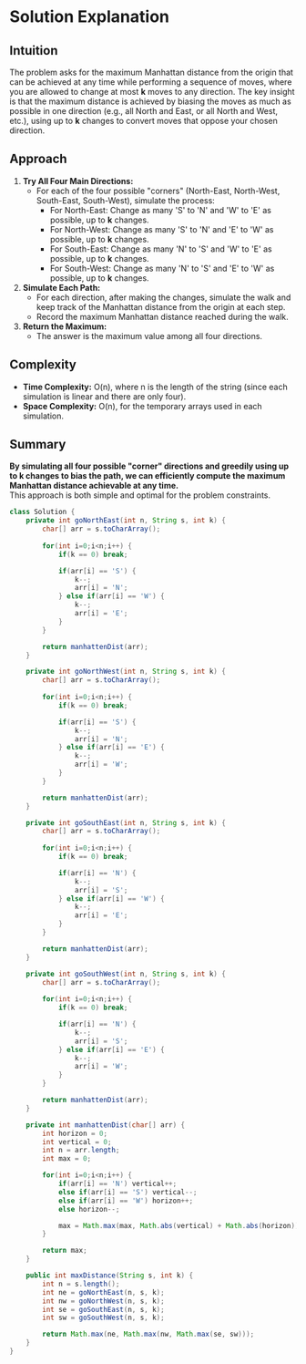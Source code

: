 # Solution Explanation

## Intuition
The problem asks for the maximum Manhattan distance from the origin that can be achieved at any time while performing a sequence of moves, where you are allowed to change at most **k** moves to any direction. The key insight is that the maximum distance is achieved by biasing the moves as much as possible in one direction (e.g., all North and East, or all North and West, etc.), using up to **k** changes to convert moves that oppose your chosen direction.

## Approach
1. **Try All Four Main Directions:**  
   - For each of the four possible "corners" (North-East, North-West, South-East, South-West), simulate the process:
     - For North-East: Change as many 'S' to 'N' and 'W' to 'E' as possible, up to **k** changes.
     - For North-West: Change as many 'S' to 'N' and 'E' to 'W' as possible, up to **k** changes.
     - For South-East: Change as many 'N' to 'S' and 'W' to 'E' as possible, up to **k** changes.
     - For South-West: Change as many 'N' to 'S' and 'E' to 'W' as possible, up to **k** changes.
2. **Simulate Each Path:**  
   - For each direction, after making the changes, simulate the walk and keep track of the Manhattan distance from the origin at each step.
   - Record the maximum Manhattan distance reached during the walk.
3. **Return the Maximum:**  
   - The answer is the maximum value among all four directions.

## Complexity
- **Time Complexity:** O(n), where n is the length of the string (since each simulation is linear and there are only four).
- **Space Complexity:** O(n), for the temporary arrays used in each simulation.

## Summary
**By simulating all four possible "corner" directions and greedily using up to k changes to bias the path, we can efficiently compute the maximum Manhattan distance achievable at any time.**  
This approach is both simple and optimal for the problem constraints.

```java
class Solution {
    private int goNorthEast(int n, String s, int k) {
        char[] arr = s.toCharArray();
        
        for(int i=0;i<n;i++) {
            if(k == 0) break;

            if(arr[i] == 'S') {
                k--;
                arr[i] = 'N';
            } else if(arr[i] == 'W') {
                k--;
                arr[i] = 'E';
            }
        }

        return manhattenDist(arr);
    }

    private int goNorthWest(int n, String s, int k) {
        char[] arr = s.toCharArray();
        
        for(int i=0;i<n;i++) {
            if(k == 0) break;

            if(arr[i] == 'S') {
                k--;
                arr[i] = 'N';
            } else if(arr[i] == 'E') {
                k--;
                arr[i] = 'W';
            }
        }

        return manhattenDist(arr);
    }

    private int goSouthEast(int n, String s, int k) {
        char[] arr = s.toCharArray();
        
        for(int i=0;i<n;i++) {
            if(k == 0) break;

            if(arr[i] == 'N') {
                k--;
                arr[i] = 'S';
            } else if(arr[i] == 'W') {
                k--;
                arr[i] = 'E';
            }
        }

        return manhattenDist(arr);
    }

    private int goSouthWest(int n, String s, int k) {
        char[] arr = s.toCharArray();
        
        for(int i=0;i<n;i++) {
            if(k == 0) break;

            if(arr[i] == 'N') {
                k--;
                arr[i] = 'S';
            } else if(arr[i] == 'E') {
                k--;
                arr[i] = 'W';
            }
        }

        return manhattenDist(arr);
    }

    private int manhattenDist(char[] arr) {
        int horizon = 0;
        int vertical = 0;
        int n = arr.length;
        int max = 0;

        for(int i=0;i<n;i++) {
            if(arr[i] == 'N') vertical++;
            else if(arr[i] == 'S') vertical--;
            else if(arr[i] == 'W') horizon++;
            else horizon--;

            max = Math.max(max, Math.abs(vertical) + Math.abs(horizon));
        }

        return max;
    }

    public int maxDistance(String s, int k) {
        int n = s.length();
        int ne = goNorthEast(n, s, k);
        int nw = goNorthWest(n, s, k);
        int se = goSouthEast(n, s, k);
        int sw = goSouthWest(n, s, k);

        return Math.max(ne, Math.max(nw, Math.max(se, sw)));
    }
}
